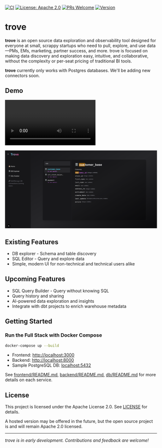 [![CI](https://github.com/hr23232323/trove/actions/workflows/ci.yml/badge.svg)](https://github.com/hr23232323/trove/actions/workflows/ci.yml)
[![License: Apache 2.0](https://img.shields.io/badge/license-Apache%202.0-blue.svg)](LICENSE)
[![PRs Welcome](https://img.shields.io/badge/PRs-welcome-brightgreen.svg)](CONTRIBUTING.md)
[![Version](https://img.shields.io/badge/version-0.1.0-blue.svg)](https://github.com/hr23232323/trove/releases)

# trove

**trove** is an open source data exploration and observability tool designed for everyone at small, scrappy startups who need to pull, explore, and use data—PMs, EMs, marketing, partner success, and more. trove is focused on making data discovery and exploration easy, intuitive, and collaborative, without the complexity or per-seat pricing of traditional BI tools.

**trove** currently only works with Postgres databases. We'll be adding new connectors soon.

## Demo

<video controls src="./assets/Trove-demo.mp4" title="Trove - demo"></video>

[![Watch the video](https://github.com/hr23232323/trove/blob/main/assets/thumbnail.png)](https://github.com/hr23232323/trove/blob/main/assets/Trove-demo.mp4)

## Existing Features

- DB explorer - Schema and table discovery
- SQL Editor - Query and explore data
- Simple, modern UI for non-technical and technical users alike

## Upcoming Features

- SQL Query Builder - Query without knowing SQL
- Query history and sharing
- AI-powered data exploration and insights
- Integrate with dbt projects to enrich warehouse metadata

## Getting Started

### Run the Full Stack with Docker Compose

```bash
docker-compose up --build
```

- Frontend: [http://localhost:3000](http://localhost:3000)
- Backend: [http://localhost:8000](http://localhost:8000)
- Sample PostgreSQL DB: [localhost:5432](localhost:5432)

See [frontend/README.md](frontend/README.md), [backend/README.md](backend/README.md), [db/README.md](db/README.md) for more details on each service.

## License

This project is licensed under the Apache License 2.0. See [LICENSE](LICENSE) for details.

A hosted version may be offered in the future, but the open source project is and will remain Apache 2.0 licensed.

---

_trove is in early development. Contributions and feedback are welcome!_
